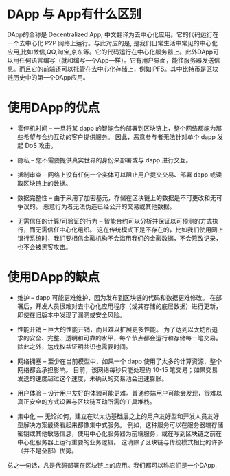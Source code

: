 # DApp 与 App有什么区别

DApp的全称是 Decentralized App, 中文翻译为去中心化应用。它的代码运行在一个去中心化 P2P 网络上运行。与此对应的是, 是我们日常生活中常见的中心化应用,比如微信,QQ,淘宝,京东等。它的代码运行在中心化服务器上。此外DApp可以用任何语言编写（就和编写一个App一样）。它有用户界面，能往服务器发送信息。而且它的前端还可以托管在去中心化存储上，例如IPFS。其中比特币是区块链历史中的第一个DApp应用。

# 使用DApp的优点

* 零停机时间 – 一旦将某 dapp 的智能合约部署到区块链上，整个网络都能为那些希望与合约互动的客户提供服务。 因此，恶意参与者无法针对单个 dapp 发起 DoS 攻击。

* 隐私 – 您不需要提供真实世界的身份来部署或与 dapp 进行交互。

* 抵制审查 – 网络上没有任何一个实体可以阻止用户提交交易、部署 dapp 或读取区块链上的数据。

* 数据完整性 – 由于采用了加密基元，存储在区块链上的数据是不可更改和无可争议的。 恶意行为者无法伪造已经公开的交易或其他数据。

* 无需信任的计算/可验证的行为 – 智能合约可以分析并保证以可预测的方式执行，而无需信任中心化组织。 这在传统模式下是不存在的，比如我们使用网上银行系统时，我们要相信金融机构不会滥用我们的金融数据，不会篡改记录，也不会被黑客攻击。

# 使用DApp的缺点

* 维护 – dapp 可能更难维护，因为发布到区块链的代码和数据更难修改。 在部署后，开发人员很难对去中心化应用程序（或其存储的底层数据）进行更新，即使在旧版本中发现了漏洞或安全风险。

* 性能开销 – 巨大的性能开销，而且难以扩展更多性能。 为了达到以太坊所追求的安全、完整、透明和可靠的水平，每个节点都会运行和存储每一笔交易。 除此之外，达成权益证明共识也需要时间。

* 网络拥塞 – 至少在当前模型中，如果一个 dapp 使用了太多的计算资源，整个网络都会承担影响。 目前，该网络每秒只能处理约 10-15 笔交易；如果交易发送的速度超过这个速度，未确认的交易池会迅速膨胀。

* 用户体验 – 设计用户友好的体验可能更难。普通终端用户可能会发现，很难以真正安全的方式设置与区块链互动所需的工具堆栈。

* 集中化 — 无论如何，建立在以太坊基础层之上的用户友好型和开发人员友好型解决方案最终看起来都像集中式服务。 例如，这种服务可以在服务器端存储密钥或其他敏感信息，使用中心化服务器为前端服务，或在写到区块链之前在中心化服务器上运行重要的业务逻辑。 这消除了区块链与传统模式相比的许多（并不是全部）优势。

总之一句话，凡是代码部署在区块链上的应用。我们都可以称它们是一个DApp.





